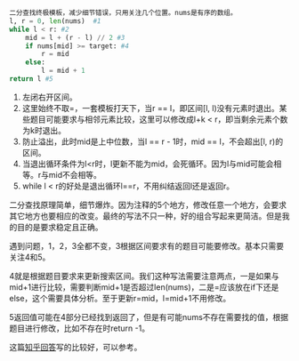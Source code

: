 ```python
二分查找终极模板，减少细节错误，只用关注几个位置。nums是有序的数组。
l, r = 0, len(nums)  #1 
while l < r: #2
	mid = l + (r - l) // 2 #3
	if nums[mid] >= target: #4
		r = mid
	else:
		l = mid + 1
return l #5
```

1. 左闭右开区间。
2. 这里始终不取=，一套模板打天下，当r == l，即区间[l, l)没有元素时退出。某些题目可能要求与相邻元素比较，这里可以修改成l+k < r，即当剩余元素个数为k时退出。
3. 防止溢出，此时mid是上中位数，当l == r - 1时，mid == l，不会超出[l, r)的区间。
4. 当退出循环条件为l<r时，l更新不能为mid，会死循环。因为l与mid可能会相等。r与mid不会相等。
5. while l < r的好处是退出循环l==r，不用纠结返回l还是返回r。

二分查找原理简单，细节爆炸。因为注释的5个地方，修改任意一个地方，会要求其它地方也要相应的改变。最终的写法不只一种，好的组合写起来更简洁。但是我的目的是要求稳定且正确。

遇到问题，1，2，3全都不变，3根据区间要求有的题目可能要修改。基本只需要关注4和5。

4就是根据题目要求来更新搜索区间。我们这种写法需要注意两点，一是如果与mid+1进行比较，需要判断mid+1是否超过len(nums)，二是=应该放在if下还是else，这个需要具体分析。至于更新r=mid，l=mid+1不用修改。

5返回值可能在4部分已经找到返回了，但是有可能nums不存在需要找的值，根据题目进行修改，比如不存在时return -1。

这篇[知乎回答](https://www.zhihu.com/question/36132386/answer/530313852)写的比较好，可以参考。